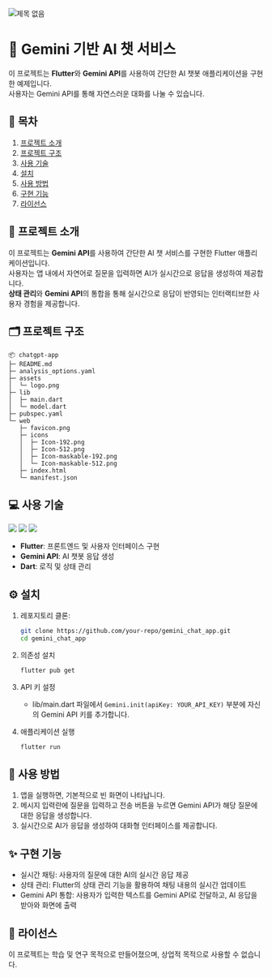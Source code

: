 ![제목 없음](https://github.com/user-attachments/assets/98aa309a-0f60-46f8-82e1-b6c26e5d4dab)

# 💬 Gemini 기반 AI 챗 서비스

이 프로젝트는 **Flutter**와 **Gemini API**를 사용하여 간단한 AI 챗봇 애플리케이션을 구현한 예제입니다. <br/>사용자는 Gemini API를 통해 자연스러운 대화를 나눌 수 있습니다.

## 📑 목차
1. [프로젝트 소개](#-프로젝트-소개)
2. [프로젝트 구조](https://github.com/rlnrlnworld/chatgpt-app/blob/main/README.md#%EF%B8%8F-%ED%94%84%EB%A1%9C%EC%A0%9D%ED%8A%B8-%EA%B5%AC%EC%A1%B0)
3. [사용 기술](#-사용-기술)
4. [설치](https://github.com/rlnrlnworld/chatgpt-app/blob/main/README.md#%EF%B8%8F-%EC%84%A4%EC%B9%98)
5. [사용 방법](#-사용-방법)
6. [구현 기능](#-구현-기능)
7. [라이선스](#-라이선스)

## 📖 프로젝트 소개
이 프로젝트는 **Gemini API**를 사용하여 간단한 AI 챗 서비스를 구현한 Flutter 애플리케이션입니다. <br/>사용자는 앱 내에서 자연어로 질문을 입력하면 AI가 실시간으로 응답을 생성하여 제공합니다. <br/>**상태 관리**와 **Gemini API**의 통합을 통해 실시간으로 응답이 반영되는 인터랙티브한 사용자 경험을 제공합니다.

## 🗂️ 프로젝트 구조
```
📦 chatgpt-app
├─ README.md
├─ analysis_options.yaml
├─ assets
│  └─ logo.png
├─ lib
│  ├─ main.dart
│  └─ model.dart
├─ pubspec.yaml
└─ web
   ├─ favicon.png
   ├─ icons
   │  ├─ Icon-192.png
   │  ├─ Icon-512.png
   │  ├─ Icon-maskable-192.png
   │  └─ Icon-maskable-512.png
   ├─ index.html
   └─ manifest.json
```

## 💻 사용 기술

<img src="https://img.shields.io/badge/flutter-02569B?style=for-the-badge&logo=flutter&logoColor=white">
<img src="https://img.shields.io/badge/google_gemini-8E75B2?style=for-the-badge&logo=googlegemini&logoColor=white">
<img src="https://img.shields.io/badge/dart-0175C2?style=for-the-badge&logo=dart&logoColor=white">

- **Flutter**: 프론트엔드 및 사용자 인터페이스 구현
- **Gemini API**: AI 챗봇 응답 생성
- **Dart**: 로직 및 상태 관리

## ⚙️ 설치
1. 레포지토리 클론:
   ```bash
   git clone https://github.com/your-repo/gemini_chat_app.git
   cd gemini_chat_app
   ```
2. 의존성 설치
    ```bash
    flutter pub get
    ```
3. API 키 설정
   - lib/main.dart 파일에서 `Gemini.init(apiKey: YOUR_API_KEY)` 부분에 자신의 Gemini API 키를 추가합니다.
     
4. 애플리케이션 실행
   ```bash
   flutter run
   ```
## 🚀 사용 방법
1. 앱을 실행하면, 기본적으로 빈 화면이 나타납니다.
2. 메시지 입력란에 질문을 입력하고 전송 버튼을 누르면 Gemini API가 해당 질문에 대한 응답을 생성합니다.
3. 실시간으로 AI가 응답을 생성하여 대화형 인터페이스를 제공합니다.
   
## ✨ 구현 기능
- 실시간 채팅: 사용자의 질문에 대한 AI의 실시간 응답 제공
- 상태 관리: Flutter의 상태 관리 기능을 활용하여 채팅 내용의 실시간 업데이트
- Gemini API 통합: 사용자가 입력한 텍스트를 Gemini API로 전달하고, AI 응답을 받아와 화면에 출력
  
## 📄 라이선스
이 프로젝트는 학습 및 연구 목적으로 만들어졌으며, 상업적 목적으로 사용할 수 없습니다.

